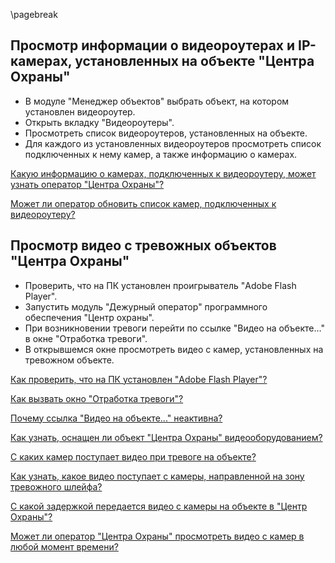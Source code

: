 \pagebreak

## Просмотр информации о видеороутерах и IP-камерах, установленных на объекте "Центра Охраны"

* В модуле "Менеджер объектов" выбрать объект, на котором установлен видеороутер.
* Открыть вкладку "Видеороутеры".
* Просмотреть список видеороутеров, установленных на объекте.
* Для каждого из установленных видеороутеров просмотреть список подключенных к нему камер, а также информацию о камерах.
 
[Какую информацию о камерах, подключенных к видеороутеру, может узнать оператор "Центра Охраны"?](#what-info-to-know-about-cam)
 
[Может ли оператор обновить список камер, подключенных к видеороутеру?](#can-operator-update-cam-list)

## Просмотр видео с тревожных объектов "Центра Охраны"
 
* Проверить, что на ПК установлен проигрыватель "Adobe Flash Player".
* Запустить модуль "Дежурный оператор" программного обеспечения "Центр охраны".
* При возникновении тревоги перейти по ссылке "Видео на объекте…" в окне "Отработка тревоги".
* В открывшемся окне просмотреть видео с камер, установленных на тревожном объекте.
 
[Как проверить, что на ПК установлен "Adobe Flash Player"?](#how-to-check-flash-installation)

[Как вызвать окно "Отработка тревоги"?](#how-to-open-alarm-window) 

[Почему ссылка "Видео на объекте..." неактивна?](#why-videolink-disabled)

[Как узнать, оснащен ли объект "Центра Охраны" видеооборудованием?](#how-to-check-object-video-equipment)
 
[С каких камер поступает видео при тревоге на объекте?](#which-cam-are-video-from)
 
[Как узнать, какое видео поступает с камеры, направленной на зону тревожного шлейфа?](#which-video-from-alarm-cam)
 
[С какой задержкой передается видео с камеры на объекте в "Центр Охраны"?](#what-is-cam-delay)
 
[Может ли оператор "Центра Охраны" просмотреть видео с камер в любой момент времени?](#when-operator-watch-video)
 